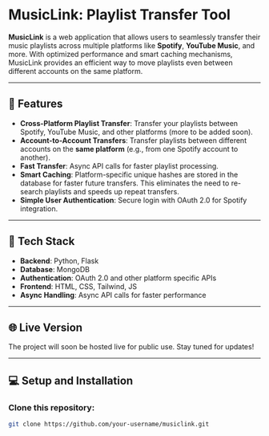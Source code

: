 # MusicLink: Playlist Transfer Tool

**MusicLink** is a web application that allows users to seamlessly transfer their music playlists across multiple platforms like **Spotify**, **YouTube Music**, and more. With optimized performance and smart caching mechanisms, MusicLink provides an efficient way to move playlists even between different accounts on the same platform.

---

## 🚀 Features

- **Cross-Platform Playlist Transfer**: Transfer your playlists between Spotify, YouTube Music, and other platforms (more to be added soon).
- **Account-to-Account Transfers**: Transfer playlists between different accounts on the **same platform** (e.g., from one Spotify account to another).
- **Fast Transfer**: Async API calls for faster playlist processing.
- **Smart Caching**: Platform-specific unique hashes are stored in the database for faster future transfers. This eliminates the need to re-search playlists and speeds up repeat transfers.
- **Simple User Authentication**: Secure login with OAuth 2.0 for Spotify integration.

---

## 🔧 Tech Stack

- **Backend**: Python, Flask
- **Database**: MongoDB
- **Authentication**: OAuth 2.0 and other platform specific APIs
- **Frontend**: HTML, CSS, Tailwind, JS
- **Async Handling**: Async API calls for faster performance

---

## 🌐 Live Version

The project will soon be hosted live for public use. Stay tuned for updates!

---

## 💻 Setup and Installation

### Clone this repository:
```bash
git clone https://github.com/your-username/musiclink.git
